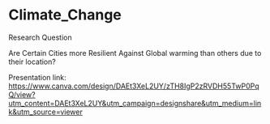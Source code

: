 # Climate_Change

Research Question 



Are Certain Cities more Resilient Against Global warming than others due to their location?

Presentation link: https://www.canva.com/design/DAEt3XeL2UY/zTH8IgP2zRVDH55TwP0PqQ/view?utm_content=DAEt3XeL2UY&utm_campaign=designshare&utm_medium=link&utm_source=viewer
